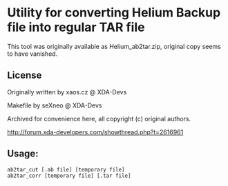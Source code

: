 # Utility for converting Helium Backup file into regular TAR file

This tool was originally available as Helium_ab2tar.zip, original copy seems to have vanished.

## License

Originally written by xaos.cz @ XDA-Devs

Makefile by seXneo @ XDA-Devs

Archived for convenience here, all copyright (c) original authors.

http://forum.xda-developers.com/showthread.php?t=2616961

## Usage:

    ab2tar_cut [.ab file] [temporary file]
    ab2tar_corr [temporary file] [.tar file]

